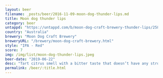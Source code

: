 ```yaml
---
layout: beer
filename: _posts/beer/2016-11-09-moon-dog-thunder-lips.md
title: Moon dog thunder lips
category: beer
untappd: "https://untappd.com/b/moon-dog-craft-brewery-thunder-lips/2587136"
country: "Australia"
brewery: "Moon Dog Craft Brewery"
breweryURL: "/brewery/moon-dog-craft-brewery.html"
style: "IPA - Red"
score: 7
img: /img/list/moon-dog-thunder-lips.jpeg
beer-date: "2019-06-22"
desc: "Tart citrus smell with a bitter taste that doesn’t have any strong hop flavours. Like a west coast IPA mixed with a little bit of a sour red"
permalink: /beer/:title.html
---
```

